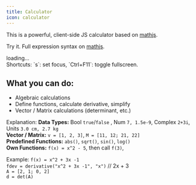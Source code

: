 ```yaml
---
title: Calculator
icon: calculator
---
```


This is a powerful, client-side JS calculator based on [mathjs](http://mathjs.org/docs/index.html).

Try it. Full expression syntax on [mathjs](http://mathjs.org/docs/expressions/syntax.html).


<div id="commandline">loading...</div>
Shortcuts: `s`: set focus, `Ctrl+F11`: toggle fullscreen.


## What you can do:

* Algebraic calculations
* Define functions, calculate derivative, simplify
* Vector / Matrix calculations (determinant, etc.)




Explanation:
**Data Types:** Bool `true`/`false` , Num `7, 1.5e-9`, Complex `2+3i`, Units `3.0 cm, 2.7 kg`</br>
**Vector / Matrix:** `v = [1, 2, 3]`, `M = [11, 12; 21, 22]`</br>
**Predefined Functions:** `abs()`, `sqrt()`, `sin()`, `log()` </br>
**Own Functions:** `f(x) = x^2 - 5`, then call `f(3)`, 

Example:
`f(x) = x^2 + 3x -1`</br>
`fdev = derivative("x^2 + 3x -1", "x")`   // 2x + 3</br>
`A = [2, 1; 0, 2]`</br>
`d = det(A)`



<script type="text/javascript" src="https://cdnjs.cloudflare.com/ajax/libs/mathjs/4.4.2/math.min.js"></script>

<style type="text/css">

.cle .input,
.cle .results .expr,
.cle .results .res {
  font-family: monospace;
  font-size: 1em;
  color: #333333;
}

.cle {
  position: relative;
  width: 100%;
  height: 100%;
  margin: 0;
  padding: 3px;
  border: 1px solid #e5e5e5;
  background-color: #f5f5f5;
  border-radius: 2px;

  box-sizing: border-box;
  -moz-box-sizing: border-box;
  -webkit-box-sizing: border-box;
}

.cle.fullscreen {
  position: fixed;
  left: 0;
  top: 0;
  padding-top: 4em;
  height: 100%;
  z-index: 999;
}

.cle .top-panel {
  width: 100%;
  height: 100%;
  -moz-box-sizing: border-box;
  -webkit-box-sizing: border-box;
  box-sizing: border-box;
  margin: 0 0 -30px 0;
  padding: 0 0 30px 0;
}

.cle .bottom-panel {
  position: relative;
  -moz-box-sizing: border-box;
  -webkit-box-sizing: border-box;
  box-sizing: border-box;
  width: 100%;
  height: 30px;
}

.cle button.fullscreen {
  position: absolute;
  top: 8px;
  right: 8px;
  padding: 0;
  width: 24px;
  height: 20px;
  z-index: 1;
  border: none;
  cursor: pointer;
}

.cle.fullscreen button.fullscreen {
  top: 5em;  /* +1 em more than normal for navbar */
}


.cle button.fullscreen:hover {
  opacity: 0.5;
  filter: alpha(opacity=50); /* For IE8 and earlier */
}


.cle .results {
  width: 100%;
  height: 100%;
  min-height: 5rem;
  position: relative;
  overflow: auto;
  -moz-box-sizing: border-box;
  -webkit-box-sizing: border-box;
  box-sizing: border-box;
  padding: 4px;

  border: 1px solid #e5e5e5;
  background-color: white;
  box-shadow: inset 2px 2px 5px rgba(192, 192, 192, 0.1);
  line-height: 1.5;
}

.cle .results .expr {
  padding: 0;
  margin: 0;
}

.cle .results .res {
  padding: 0;
  margin: 0 0 5px 30px;
  color: #005293;
}

.cle .results .expr,
.cle .results .res {
  background: none;
  border: none;

  /* http://css-tricks.com/snippets/css/make-pre-text-wrap/ */
  white-space: pre-wrap;       /* css-3 */
  white-space: -moz-pre-wrap;  /* Mozilla, since 1999 */
  white-space: -pre-wrap;      /* Opera 4-6 */
  white-space: -o-pre-wrap;    /* Opera 7 */
  word-wrap: break-word;       /* Internet Explorer 5.5+ */
}

.cle .input-left {
  width: 100%;
  height: 100%;
  margin: 0 -80px 0 0;
  padding: 0 80px 4px 0;
  float: left;
  -moz-box-sizing: border-box;
  -webkit-box-sizing: border-box;
  box-sizing: border-box;
}

.cle .input-right {
  width: 80px;
  height: 100%;
  margin: 0;
  padding: 0 0 4px 4px;
  float: right;
  -moz-box-sizing: border-box;
  -webkit-box-sizing: border-box;
  box-sizing: border-box;
}

.cle .input {
  width: 100%;
  height: 100%;
  margin: 4px 0 0 0;
  padding: 2px 4px;
  -moz-box-sizing: border-box;
  -webkit-box-sizing: border-box;
  box-sizing: border-box;

  border: 1px solid #e5e5e5;
  background-color: white;
  box-shadow: inset 2px 2px 5px rgba(192, 192, 192, 0.1);
}

.cle button.eval {
  color: #363636;
  width: 100%;
  height: 100%;
  margin: 4px 0;
  padding: 0;
}

.result-info-icon {
  color: white;
  background: lightgray;

  border-radius: 3px;

  display: inline-block;
  text-align: center;
  margin: 0 6px;
  padding: 0 3px;

  cursor: pointer;
  transition: 0.1s all;
}

.result-info-icon:hover {
  background: darkgray;
  transition: 0.3s all;
}


</style>

<script type="text/javascript">
/**
 * A small command line editor to demonstrate the math.js parser.
 * @param {Object} params    Configuration parameter. Available:
 *                           {HTMLElement} container DOM Element to contain
 *                                                   the editor
 *                           {Object} [math]         An instance of math.js
 *                           {String} [id]           Optional id for the editor,
 *                                                   used to persist data.
 *                                                   "default" by default.
 */
function CommandLineEditor (params) {
  // get instance of math.js from params, or create one
  var math = params.math || mathjs();

  // object with utility methods
  var util = {};

  /**
   * Returns the version of Internet Explorer or a -1
   * (indicating the use of another browser).
   * Source: http://msdn.microsoft.com/en-us/library/ms537509(v=vs.85).aspx
   * @return {Number} Internet Explorer version, or -1 in case of an other browser
   */
  util.getInternetExplorerVersion = function getInternetExplorerVersion () {
    var rv = -1; // Return value assumes failure.
    if (navigator.appName == 'Microsoft Internet Explorer')
    {
      var ua = navigator.userAgent;
      var re  = new RegExp("MSIE ([0-9]{1,}[\.0-9]{0,})");
      if (re.exec(ua) != null) {
        rv = parseFloat( RegExp.$1 );
      }
    }
    return rv;
  };

  /**
   * Add and event listener
   * @param {Element}  element       An html element
   * @param {string}   action        The action, for example "click",
   *                                 without the prefix "on"
   * @param {function}    listener   The callback function to be executed
   */
  util.addEventListener = function addEventListener(element, action, listener) {
    if (element.addEventListener) {
      element.addEventListener(action, listener, false);
    } else {
      element.attachEvent('on' + action, listener);  // IE browsers
    }
  };

  /**
   * Remove an event listener from an element
   * @param {Element}  element   An html dom element
   * @param {string}   action    The name of the event, for example "mousedown"
   * @param {function} listener  The listener function
   */
  util.removeEventListener = function removeEventListener (element, action, listener) {
    if (element.removeEventListener) {
      element.removeEventListener(action, listener, false);
    } else {
      element.detachEvent('on' + action, listener);  // IE browsers
    }
  };

  /**
   * Stop event propagation
   */
  util.stopPropagation = function stopPropagation (event) {
    if (event.stopPropagation) {
      event.stopPropagation();  // non-IE browsers
    }
    else {
      event.cancelBubble = true;  // IE browsers
    }
  };

  /**
   * Cancels the event if it is cancelable, without stopping further propagation of the event.
   */
  util.preventDefault = function preventDefault (event) {
    if (event.preventDefault) {
      event.preventDefault();  // non-IE browsers
    }
    else {
      event.returnValue = false;  // IE browsers
    }
  };

  /**
   * Clear all DOM childs from an element
   * @param {HTMLElement} element
   */
  util.clearDOM = function clearDOM (element) {
    while (element.firstChild) {
      element.removeChild(element.firstChild);
    }
  };

  // read the parameters
  var container = (params && params.container) ? params.container : undefined;
  if (!container) {
    throw new Error('Required parameter "container" missing in configuration parameters');
  }
  var id = (params && params.id) ? String(params.id) : 'default';

  // clear the container
  util.clearDOM(container);

  // validate if math.js is loaded.
  var error;
  if (typeof math === 'undefined' || !math.parser) {
    error = document.createElement('div');
    error.appendChild(document.createTextNode(
        'Cannot create parser, math.js not loaded.'));
    error.style.color = 'red';
    container.appendChild(error);
    return;
  }

  // validate browser
  // the editor does not work well on IE7
  // TODO: make the demo working on IE7
  var ieVersion = util.getInternetExplorerVersion();
  if (ieVersion == 6 || ieVersion == 7) {
    error = document.createElement('div');
    error.appendChild(document.createTextNode(
        'Sorry, this demo is not available on IE7 and older. The math.js ' +
            'library itself works fine on every version of IE though.'));
    error.style.color = 'red';
    container.appendChild(error);
    return;
  }

  // define parameters
  var dom = {},
      fullscreen = false,
      history = [],
      historyIndex = -1,
      parser = math.parser();

  function resize() {
    // position the full screen button in the top right
    // var top = 8;
    // var right = (dom.topPanel.clientWidth - dom.results.clientWidth) + 6;
    // dom.fullscreen.style.top = top + 'px';
    // dom.fullscreen.style.right = right + 'px';
  }

  function toggleFullscreen() {
    if (fullscreen) {
      exitFullscreen();
    }
    else {
      showFullscreen()
    }
  }

  function showFullscreen() {
    dom.frame.className = 'cle fullscreen';
    document.body.style.overflow = 'hidden'; // (works only if body.style.height is defined)
    fullscreen = true;
    resize();
    scrollDown();
    dom.input.focus();
  }

  function exitFullscreen() {
    dom.frame.className = 'cle';
    document.body.style.overflow = '';
    fullscreen = false;
    resize();
    scrollDown();
  }

  function scrollDown() {
    dom.results.scrollTop = dom.results.scrollHeight;
  }

  // Auto complete current input
  function autoComplete () {
    var name;
    var text = dom.input.value;
    var end = /[a-zA-Z_0-9]+$/.exec(text);
    if (end) {
      var keyword = end[0];
      var matches = [];

      // scope variables
      // TODO: not nice to read the (private) defs inside the scope
      for (var def in parser.scope) {
        if (parser.scope.hasOwnProperty(def)) {
          if (def.indexOf(keyword) == 0) {
            matches.push(def);
          }
        }
      }

      // commandline keywords
      if ('clear'.indexOf(keyword) == 0) {
        matches.push('clear');
      }

      // math functions and constants
      var ignore = ['expr', 'type'];
      for (var func in math) {
        if (math.hasOwnProperty(func)) {
          if (func.indexOf(keyword) == 0 && ignore.indexOf(func) == -1) {
            matches.push(func);
          }
        }
      }

      // units
      var Unit = math.type.Unit;
      for (name in Unit.UNITS) {
        if (Unit.UNITS.hasOwnProperty(name)) {
          if (name.indexOf(keyword) == 0) {
            matches.push(name);
          }
        }
      }
      for (name in Unit.PREFIXES) {
        if (Unit.PREFIXES.hasOwnProperty(name)) {
          var prefixes = Unit.PREFIXES[name];
          for (var prefix in prefixes) {
            if (prefixes.hasOwnProperty(prefix)) {
              if (prefix.indexOf(keyword) == 0) {
                matches.push(prefix);
              }
              else if (keyword.indexOf(prefix) == 0) {
                var unitKeyword = keyword.substring(prefix.length);

                for (var n in Unit.UNITS) {
                  if (Unit.UNITS.hasOwnProperty(n)) {
                    if (n.indexOf(unitKeyword) == 0 && Unit.isValuelessUnit(prefix + n)) {
                      matches.push(prefix + n);
                    }
                  }
                }
              }
            }
          }
        }
      }

      // TODO: in case of multiple matches, show a drop-down box to select one
      var firstMatch = matches[0];
      if (firstMatch) {
        text = text.substring(0, text.length - keyword.length) + firstMatch;
        dom.input.value = text;
      }
    }
  }

  /**
   * KeyDown event handler to catch global key presses in the window
   * @param {Event} event
   */
  function onWindowKeyDown (event) {
    if (dom.frame.parentNode != container) {
      destroy();
    }

    event = event || window.event;
    var target = event.target || event.srcElement;
    var keynum = event.which || event.keyCode;
    if (keynum == 83) { // s
      if (target.nodeName.toUpperCase() != 'INPUT') {
        dom.input.focus();
        util.preventDefault(event);
        util.stopPropagation(event);
      }
    }
    else if (keynum == 71) { // g
      if (target.nodeName.toUpperCase() != 'INPUT') {
        var search = document.getElementById('gsc-i-id1');
        if (search) search.focus();
        util.preventDefault(event);
        util.stopPropagation(event);
      }
    }
    else if (keynum == 27) { // ESC
      if (fullscreen) {
        exitFullscreen();
        util.preventDefault(event);
        util.stopPropagation(event);
      }
    }
    else if (event.ctrlKey && keynum == 122) { // Ctrl+F11
      toggleFullscreen();
      if (fullscreen) {
        dom.input.focus();
      }
      util.preventDefault(event);
      util.stopPropagation(event);
    }
  }

  /**
   * Resize event handler
   */
  function onWindowResize () {
    if (dom.frame.parentNode != container) {
      destroy();
    }

    resize();
  }

  /**
   * KeyDown handler for the input field
   * @param event
   * @returns {boolean}
   */
  function onKeyDown (event) {
    event = event || window.event;

    var keynum = event.which || event.keyCode;
    switch (keynum) {
      case 9: // Tab
        autoComplete();
        util.preventDefault(event);
        util.stopPropagation(event);
        return false;
        break;

      case 13: // Enter
        evalInput();
        util.preventDefault(event);
        util.stopPropagation(event);
        return false;
        break;

      case 38: // Arrow up
        if (historyIndex > 0) {
          historyIndex--;
          dom.input.value = history[historyIndex] || '';
          util.preventDefault(event);
          util.stopPropagation(event);
        }
        return false;
        break;

      case 40: // Arrow down
        if (historyIndex < history.length) {
          historyIndex++;
          dom.input.value = history[historyIndex] || '';
          util.preventDefault(event);
          util.stopPropagation(event);
        }
        return false;
        break;

      default:
        historyIndex = history.length;
        break;
    }

    return true;
  }

  /**
   * Destroy the editor: cleanup HTML DOM and global event listeners
   */
  function create() {
    // create main frame for the editor
    dom.frame = document.createElement('div');
    dom.frame.className = 'cle';
    container.appendChild(dom.frame);

    // create two panels for the layout
    dom.topPanel = document.createElement('div');
    dom.topPanel.className = 'top-panel';
    dom.frame.appendChild(dom.topPanel);
    dom.bottomPanel = document.createElement('div');
    dom.bottomPanel.className = 'bottom-panel';
    dom.frame.appendChild(dom.bottomPanel);

    // create div to hold the results
    dom.results = document.createElement('div');
    dom.results.className = 'results';
    dom.topPanel.appendChild(dom.results);

    // create fullscreen button
    dom.fullscreen = document.createElement('button');
    dom.fullscreen.className = 'fullscreen fa fa-expand-arrows-alt';
    dom.fullscreen.title = 'Toggle full screen display (Ctrl+F11)';
    dom.fullscreen.onclick = toggleFullscreen;
    dom.topPanel.appendChild(dom.fullscreen);

    // panels for the input field and button
    dom.inputLeft = document.createElement('div');
    dom.inputLeft.className = 'input-left';
    dom.bottomPanel.appendChild(dom.inputLeft);
    dom.inputRight = document.createElement('div');
    dom.inputRight.className = 'input-right';
    dom.bottomPanel.appendChild(dom.inputRight);

    dom.input = document.createElement('input');
    dom.input.className = 'input';
    dom.input.title = 'Enter an expression';
    dom.input.onkeydown = onKeyDown;
    dom.inputLeft.appendChild(dom.input);

    // create an eval button
    dom.btnEval = document.createElement('button');
    dom.btnEval.appendChild(document.createTextNode('Evaluate'));
    dom.btnEval.className = 'eval';
    dom.btnEval.title = 'Evaluate the expression (Enter)';
    dom.btnEval.onclick = evalInput;
    dom.inputRight.appendChild(dom.btnEval);

    // create global event listeners
    util.addEventListener(window, 'keydown', onWindowKeyDown);
    util.addEventListener(window, 'resize', onWindowResize);
  }

  /**
   * Destroy the editor: cleanup HTML DOM and global event listeners
   */
  function destroy() {
    // destroy DOM
    if (dom.frame.parentNode) {
      dom.frame.parentNode.removeChild(dom.frame);
    }

    // destroy event listeners
    util.removeEventListener(window, 'keydown', onWindowKeyDown);
    util.removeEventListener(window, 'resize', onWindowResize);
  }

  /**
   * Trim a string
   * http://stackoverflow.com/a/498995/1262753
   * @param str
   * @return {*|void}
   */
  function trim(str) {
    return str.replace(/^\s+|\s+$/g, '');
  }

  /**
   * Load saved expressions or example expressions
   */
  function load() {
    var expressions;
    if (localStorage) {
      // load expressions from local storage
      var data = localStorage[id];
      if (data) {
        expressions = JSON.parse(data);
      }
    }
    if (!expressions || !(expressions instanceof Array)) {
      // load some example expressions
      expressions = [
        'a = 5.08 cm + 2 inch',
        'sin(90 deg)',
        'f(x) = 3x^2 + 4x - 5',
        'f(2)'
      ];
    }

    // evaluate all expressions
    expressions.forEach(function (expr) {
      eval(expr);
    });
  }

  /**
   * Save executed expressions
   */
  function save() {
    if (localStorage) {
      localStorage[id] = JSON.stringify(history);
    }
  }

  function clear() {
    history = [];
    historyIndex = -1;
    parser.clear();

    util.clearDOM(dom.results);
    dom.input.value = '';
    resize();
    // save(); // TODO: save expressions (first we need a method to restore the examples)
  }

  function eval (expr) {
    expr = trim(expr);

    if (expr == 'clear') {
      clear();
      return;
    }

    if (expr) {
      history.push(expr);
      historyIndex = history.length;

      var res, resStr, info;
      try {
        res = parser.eval(expr);
        resStr = math.format(res, { precision: 14 });
        var unRoundedStr = math.format(res);
        if (unRoundedStr.length - resStr.length > 4) {
          info = [
            createDiv('This result contains a round-off error which is hidden from the output. The unrounded result is:'),
            createDiv(unRoundedStr),
            createA('read more...', 'docs/datatypes/numbers.html#roundoff-errors', '_blank')
          ];
        }
      }
      catch (err) {
        resStr = err.toString();
      }

      var preExpr = document.createElement('pre');
      preExpr.className = 'expr';
      preExpr.appendChild(document.createTextNode(expr));
      dom.results.appendChild(preExpr);

      var preRes = document.createElement('pre');
      preRes.className = 'res';
      preRes.appendChild(document.createTextNode(resStr));
      if (info) {
        var divInfo = document.createElement('div');
        info.forEach(function (elem) {
          divInfo.appendChild(elem);
        });
        divInfo.style.display = 'none';

        var divInfoIcon = document.createElement('span');
        divInfoIcon.appendChild(document.createTextNode('round-off error'));
        divInfoIcon.className = 'result-info-icon';
        divInfoIcon.title = 'Click to see more info';
        divInfoIcon.onclick = function () {
          // toggle display
          divInfo.style.display = (divInfo.style.display == '') ? 'none' : '';
          resize();
        };

        preRes.appendChild(divInfoIcon);
        preRes.appendChild(divInfo);
      }
      dom.results.appendChild(preRes);

      scrollDown();
      dom.input.value = '';

      resize();
      // save();  // TODO: save expressions (first we need a method to restore the examples)
    }
  }

  function evalInput() {
    eval(dom.input.value);
  }

  create();
  load();
}

var container = document.getElementById('commandline');
if (container) {
  var editor = new CommandLineEditor({
    container: container,
    math: math
  });
}


/**
 * Test whether the child rect fits completely inside the parent rect.
 * @param {ClientRect} parent
 * @param {ClientRect} child
 * @param {number} margin
 */
function insideRect (parent, child, margin) {
  var _margin = margin !== undefined ? margin : 0;
  return child.left   - _margin >= parent.left
      && child.right  + _margin <= parent.right
      && child.top    - _margin >= parent.top
      && child.bottom + _margin <= parent.bottom;
}

function createDiv (text) {
  var div = document.createElement('div');
  div.appendChild(document.createTextNode(text));
  return div;
}

function createA (text, href, target) {
  var a = document.createElement('a');
  a.href = href;
  a.target = target || '';
  a.appendChild(document.createTextNode(text));

  return a;
}
</script>



